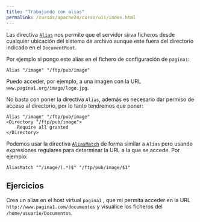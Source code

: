 ```yaml
---
title: "Trabajando con alias"
permalink: /cursos/apache24/curso/u11/index.html
---
```


Las directiva [`Alias`](http://httpd.apache.org/docs/2.4/mod/mod_alias.html#alias) nos permite que el servidor sirva ficheros desde cualquier ubicación del sistema de archivo aunque este fuera del directorio indicado en el `DocumentRoot`.	

Por ejemplo si pongo este alias en el fichero de configuración de `pagina1`:

	Alias "/image" "/ftp/pub/image"

Puedo acceder, por ejemplo, a una imagen con la URL `www.pagina1.org/image/logo.jpg`. 

No basta con poner la directiva `Alias`, además es necesario dar permiso de acceso al directorio, por lo tanto tendremos que poner:

	Alias "/image" "/ftp/pub/image"
	<Directory "/ftp/pub/image">
    	Require all granted
	</Directory>

Podemos usar la directiva [`AliasMatch`](https://httpd.apache.org/docs/2.4/mod/mod_alias.html#aliasmatch) de forma similar a `Alias` pero usando expresiones regulares para determinar la URL a la que se accede. Por ejemplo:

	AliasMatch "^/image/(.*)$" "/ftp/pub/image/$1"


## Ejercicios

Crea un alias en el host virtual `pagina1` , que mi permita acceder en la URL `http://www.pagina1.com/documentos` y visualice los ficheros del `/home/usuario/Documentos`. 

